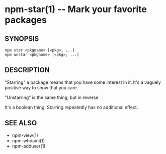 npm-star(1) -- Mark your favorite packages
==========================================


































<extoc></extoc>

## SYNOPSIS

    npm star <pkgname> [<pkg>, ...]
    npm unstar <pkgname> [<pkg>, ...]

## DESCRIPTION

"Starring" a package means that you have some interest in it.  It's
a vaguely positive way to show that you care.

"Unstarring" is the same thing, but in reverse.

It's a boolean thing.  Starring repeatedly has no additional effect.

## SEE ALSO

* npm-view(1)
* npm-whoami(1)
* npm-adduser(1)
